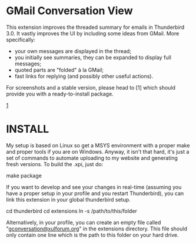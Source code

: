 GMail Conversation View
=======================

This extension improves the threaded summary for emails in Thunderbird 3.0. It
vastly improves the UI by including some ideas from GMail. More specifically:
* your own messages are displayed in the thread;
* you initially see summaries, they can be expanded to display full messages;
* quoted parts are "folded" à la GMail;
* fast links for replying (and possibly other useful actions).

For screenshots and a stable version, please head to [1] which should provide
you with a ready-to-install package.

[1](https://addons.mozilla.org/en-US/thunderbird/addon/54035)

INSTALL
=======

My setup is based on Linux so get a MSYS environment with a proper make and
proper tools if you are on Windows. Anyway, it isn't that hard, it's just a set
of commands to automate uploading to my website and generating fresh versions.
To build the .xpi, just do:

make package

If you want to develop and see your changes in real-time (assuming you have a
proper setup in your profile and you restart Thunderbird), you can link this
extension in your global thunderbird setup.

cd thunderbird
cd extensions
ln -s /path/to/this/folder

Alternatively, in your profile, you can create an empty file called
"gconversation@xulforum.org" in the extensions directory. This file should only
contain one line which is the path to this folder on your hard drive.
